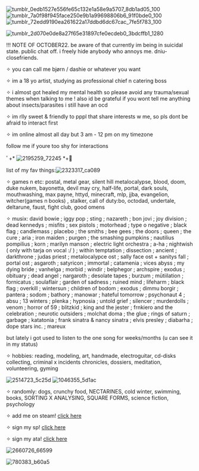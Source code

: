 ![tumblr_0edb1527e556fe65c132e1a58e9a5707_8db1ad05_100](https://github.com/user-attachments/assets/18d1a2cb-4340-48d0-afd6-d186d971eb71)
 ![tumblr_7a0f98f945face250e9b1a99698806b6_91f0bde0_100](https://github.com/user-attachments/assets/dc909844-493e-444c-9ffb-42bc27fa7773)
![tumblr_72edd9190ea261622a17ddbd6dc67cac_7fe5f783_100](https://github.com/user-attachments/assets/9b10d97f-4f1c-42f2-a9cf-700a18814e5b)

![tumblr_2d070e0de8a27f65e31897cfe0ecdeb0_3bdcffb1_1280](https://github.com/user-attachments/assets/49318721-3e61-4548-b1cc-07787425c602)

!!! NOTE OF OCTOBER22. be aware of that currently im being in suicidal state. public chat off. i freely hide anybody who annoys me. dniu-closefriends.

 ✧    you can call  me bjørn / dashie or whatever you want 
 
✧ im a 18 yo artist, studying as professional chief n catering boss 

✧ i almost got healed my mental health so please avoid any trauma/sexual themes when talking to me ! also id be grateful if you wont tell me anything about insects/parasites i still have an ocd 

✧ im rlly sweet & friendly to pppl that share interests w me, so pls dont be afraid          to interact first 

✧ im online almost all day 
but 3 am - 12 pm on my timezone 

follow me if youre too shy for interactions

 ﾟ+*   ![2195259_72245](https://github.com/user-attachments/assets/e0eb95e0-f92f-45fb-aa97-f409f6e64e2a)  *+ﾟ 


list of my fav things:![2323317_ca089](https://github.com/user-attachments/assets/f41f307b-f29a-4957-9569-aa35ab6957f3)


✧ games n etc:
postal, metal gear, silent hill metalocalypse, blood, doom, duke nukem, bayonetta, devil may cry, half-life, portal, dark souls, mouthwashing, max payne, httyd, minecraft, mlp, jjba, evangelion, witcher(games n books) , stalker, call of duty:bo, octodad, undertale, deltarune, faust, fight club, good omens



✧ musix: david bowie ; iggy pop ; sting ; nazareth ; bon jovi ; joy division ; dead kennedys ; misfits ; sex pistols ; motorhead ; type o negative ; black flag ; candlemass ; placebo ; the smiths ; bee gees ; the doors ; queen ; the cure ; aria ; iron maiden ; purgen ; the smashing pumpkins ; nautilius pompilius ; korn ; marilyn manson ; electric light orchestra ; a-ha ; nightwish  ( only with tarja on vocal :/ ) ; within temptation ; dissection ; ancient ; darkthrone ; judas priest ; metalocalypce ost ;  sally face ost + sanitys fall ; portal ost ; asgaroth ; satyricon ; immortal ; catamenia ; vices abyss ; my dying bride ; vanhelga ; morbid ; windir ; belphegor ; archspire ; exodus ; obituary ; dead angel ; nargaroth ; desolate tapes ; burzum ; mütiilation ; fornicatus ; soulaflair ; garden of sadness ; ruined mind ; lifeharm ; black flag ; overkill ; wintersun ; children of bodom ; exodus ; dimmu borgir ; pantera ; sodom ; bathory ; manowar ; hateful tomorrow ; psychonaut 4 ; absu ; 13 winters ; plenka ; hypnosia ; untold grief ; silencer ; murderdolls ; venom ; horror of 59 ; blitzkid ; king and the jester ; frnkiero and the celebration ; neurotic outsiders ; molchat doma ; the glue ; rings of saturn ; garbage ; katatonia ; frank sinatra & nancy sinatra ; elvis presley ; diabarha ; dope stars inc. ; mareux 
 

but lately i got used to listen to the one song for weeks/months (u can see it in my status) 

✧ hobbies: reading, modeling, art, handmade, electroguitar, cd-disks collecting, criminal  x incidents chronicles, dossiers, meditation, volunteering, gyming

![2514723_5c25d](https://github.com/user-attachments/assets/e83951a2-9636-4897-8f53-bed5a769f2d6)  ![1046355_5d1ac](https://github.com/user-attachments/assets/3f6f0ec0-0b52-4d51-96d6-c91a25e8545b)


✧ randomly: 
dogs, crunchy food, NECTARINES, cold winter, swimming, books, SORTING X ANALYSING, SQUARE FORMS, science fiction, psychology

✧ add me on steam! [click here](https://steamcommunity.com/profiles/76561199443770449/) 


✧ sign my sp! [click here](https://bjornlarsen.straw.page) 

✧ sign my ata! [click here](https://bjorn.atabook.org/) 

![2660726_66599](https://github.com/user-attachments/assets/1e1fa973-8b4b-4287-a600-4574ac9364d2)


![780383_b60a5](https://github.com/user-attachments/assets/0295de0e-52d9-495f-917d-88d9baaf7cf7)


